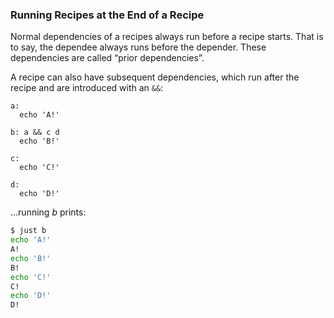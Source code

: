 ### Running Recipes at the End of a Recipe

Normal dependencies of a recipes always run before a recipe starts. That is to say, the dependee always runs before the depender. These dependencies are called “prior dependencies”.

A recipe can also have subsequent dependencies, which run after the recipe and are introduced with an `&&`:

````make
a:
  echo 'A!'

b: a && c d
  echo 'B!'

c:
  echo 'C!'

d:
  echo 'D!'
````

…running *b* prints:

````sh
$ just b
echo 'A!'
A!
echo 'B!'
B!
echo 'C!'
C!
echo 'D!'
D!
````